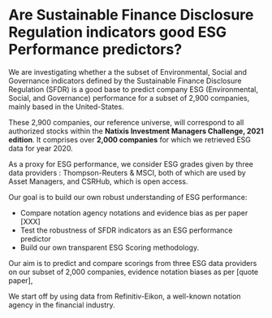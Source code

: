 # Are Sustainable Finance Disclosure Regulation indicators good ESG Performance predictors? 

We are investigating whether a the subset of Environmental, Social and Governance indicators defined by the Sustainable Finance Disclosure Regulation (SFDR) is a good base to predict company ESG (Environmental, Social, and Governance) performance for a subset of 2,900 companies, mainly based in the United-States. 

These 2,900 companies, our reference universe, will correspond to all authorized stocks within the **Natixis Investment Managers Challenge, 2021 edition**. It comprises over **2,000 companies** for which we retrieved ESG data for year 2020. 

As a proxy for ESG performance, we consider ESG grades given by three data providers : Thompson-Reuters & MSCI, both of which are used by Asset Managers, and CSRHub, which is open access. 


Our goal is to build our own robust understanding of ESG performance:   
- Compare notation agency notations and evidence bias as per paper [XXX] 
- Test the robustness of SFDR indicators as an ESG performance predictor
- Build our own transparent ESG Scoring methodology. 


Our aim is to predict and compare scorings from three ESG data providers on our subset of 2,000 companies, evidence notation biases as per [quote paper], 

We start off by using data from Refinitiv-Eikon, a well-known notation agency in the financial industry.
